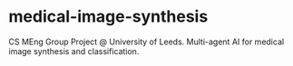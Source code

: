 # medical-image-synthesis
CS MEng Group Project @ University of Leeds. Multi-agent AI for medical image synthesis and classification. 
